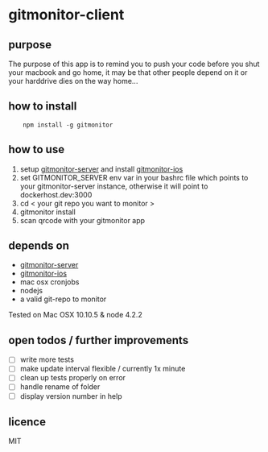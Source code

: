 # gitmonitor-client

## purpose

The purpose of this app is to remind you to push your code before you shut your macbook and go home, it may be that other people depend on it or your harddrive dies on the way home...

## how to install

```
	npm install -g gitmonitor
```

## how to use

1. setup [gitmonitor-server](https://github.com/theotow/gitmonitor-server) and install [gitmonitor-ios](https://github.com/theotow/gitmonitor-ios)
1. set GITMONITOR_SERVER env var in your bashrc file which points to your gitmonitor-server instance, otherwise it will point to dockerhost.dev:3000
2. cd < your git repo you want to monitor >
3. gitmonitor install
4. scan qrcode with your gitmonitor app

## depends on

* [gitmonitor-server](https://github.com/theotow/gitmonitor-server)
* [gitmonitor-ios](https://github.com/theotow/gitmonitor-ios)
* mac osx cronjobs
* nodejs
* a valid git-repo to monitor

Tested on Mac OSX 10.10.5 & node 4.2.2

## open todos / further improvements

* [ ] write more tests
* [ ] make update interval flexible / currently 1x minute
* [ ] clean up tests properly on error
* [ ] handle rename of folder
* [ ] display version number in help 

## licence

MIT
